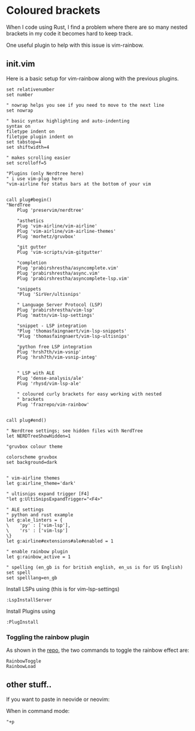 # Coloured brackets

When I code using Rust,
I find a problem where there are so many nested brackets in my code
it becomes hard to keep track.

One useful plugin to help with this issue is vim-rainbow.

## init.vim
Here is a basic setup for vim-rainbow along with the previous plugins.
```vim
set relativenumber
set number

" nowrap helps you see if you need to move to the next line
set nowrap

" basic syntax highlighting and auto-indenting
syntax on
filetype indent on
filetype plugin indent on
set tabstop=4
set shiftwidth=4

" makes scrolling easier
set scrolloff=5

"Plugins (only Nerdtree here)
" i use vim-plug here
"vim-airline for status bars at the bottom of your vim


call plug#begin()
"NerdTree
    Plug 'preservim/nerdtree'

    "asthetics
    Plug 'vim-airline/vim-airline'
    Plug 'vim-airline/vim-airline-themes'
    Plug 'morhetz/gruvbox'

    "git gutter
    Plug 'vim-scripts/vim-gitgutter'

    "completion
    Plug 'prabirshrestha/asyncomplete.vim'
    Plug 'prabirshrestha/async.vim'
    Plug 'prabirshrestha/asyncomplete-lsp.vim'

    "snippets
    "Plug 'SirVer/ultisnips'

    " Language Server Protocol (LSP)
    Plug 'prabirshrestha/vim-lsp'
    Plug 'mattn/vim-lsp-settings'

    "snippet - LSP integration
    "Plug 'thomasfaingnaert/vim-lsp-snippets'
    "Plug 'thomasfaingnaert/vim-lsp-ultisnips'

    "python free LSP integration
    Plug 'hrsh7th/vim-vsnip'
    Plug 'hrsh7th/vim-vsnip-integ'


    " LSP with ALE
    Plug 'dense-analysis/ale' 
    Plug 'rhysd/vim-lsp-ale' 

	" coloured curly brackets for easy working with nested
	" brackets
	Plug 'frazrepo/vim-rainbow'


call plug#end()

" Nerdtree settings; see hidden files with NerdTree
let NERDTreeShowHidden=1

"gruvbox colour theme

colorscheme gruvbox
set background=dark


" vim-airline themes
let g:airline_theme='dark'

" ultisnips expand trigger [F4]
"let g:UltiSnipsExpandTrigger="<F4>"

" ALE settings
" python and rust example
let g:ale_linters = {
\    'py' : ['vim-lsp'],
\    'rs' : ['vim-lsp']
\}
let g:airline#extensions#ale#enabled = 1

" enable rainbow plugin
let g:rainbow_active = 1

" spelling (en_gb is for british english, en_us is for US English)
set spell
set spelllang=en_gb

```
Install LSPs using (this is for vim-lsp-settings)

```vim
:LspInstallServer
```

Install Plugins using

```vim
:PlugInstall
```

### Toggling the rainbow plugin

As shown in the [repo](https://github.com/frazrepo/vim-rainbow),
the two commands to toggle the rainbow effect are:

```vim
RainbowToggle
RainbowLoad
```




## other stuff..

If you want to paste in neovide or neovim:

When in command mode:
```
"+p
```















